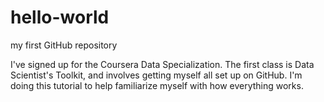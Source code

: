 # hello-world
my first GitHub repository

I've signed up for the Coursera Data Specialization.  The first class is Data Scientist's Toolkit, and involves getting myself all set up on GitHub.  I'm doing this tutorial to help familiarize myself with how everything works.
